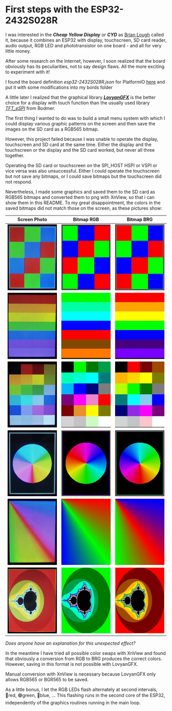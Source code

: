 # First steps with the ESP32-2432S028R
I was interested in the ***Cheap Yellow Display*** or ***CYD*** as [Brian Lough](https://www.youtube.com/watch?v=0AVyvwv0agk) called it, because it combines an ESP32 with display, touchscreen, SD card reader, audio output, RGB LED and phototransistor on one board - and all for very little money.

After some research on the Internet, however, I soon realized that the board obviously has its peculiarities, not to say design flaws. All the more exciting to experiment with it!

I found the board definition *esp32-2432S028R.json* for PlatformIO [here](https://github.com/rzeldent/platformio-espressif32-sunton/) and put it with some modifications into my bords folder

A little later I realized that the graphical library [***LovyanGFX***](https://github.com/lovyan03/LovyanGFX) is the better choice for a display with touch function than the usually used library [*TFT_eSPI*](https://github.com/bodmer) from Bodmer.

The first thing I wanted to do was to build a small menu system with which I could display various graphic patterns on the screen and then save the images on the SD card as a RGB565 bitmap.

However, this project failed because I was unable to operate the display, touchscreen and SD card at the same time. Either the display and the touchscreen or the display and the SD card worked, but never all three together.

Operating the SD card or touchscreen on the SPI_HOST HSPI or VSPI or vice versa was also unsuccessful. Either I could operate the touchscreen but not save any bitmaps, or I could save bitmaps but the touchscreen did not respond.

Nevertheless, I made some graphics and saved them to the SD card as RGB565 bitmaps and converted them to png with XnView, so that i can show them in this README. To my great disappointment, the colors in the saved bitmaps did not match those on the screen, as these pictures show:

| Screen Photo | Bitmap RGB | Bitmap BRG |
|:------------:|:----------:|:----------:|
| ![img01](images/Photo/00_RGB_Tiles_Photo.png)   | ![img02](images/Screenshots/colors_saved_as_RGB/PNG/00_RGB_Tiles_16.png) | ![img03](images/Screenshots/colors_swapped_RGB_to_BRG/PNG/00_RGB_Tiles_16.png) |
| ![img11](images/Photo/01_Rainbow_Stripes_Photo.png)   | ![img12](images/Screenshots/colors_saved_as_RGB/PNG/01_Rainbow_Stripes_16.png) | ![img13](images/Screenshots/colors_swapped_RGB_to_BRG/PNG/01_Rainbow_Stripes_16.png) |
| ![img21](images/Photo/02_Color_Tiles_Photo.png)   | ![img22](images/Screenshots/colors_saved_as_RGB/PNG/02_Color_Tiles_16.png) | ![img23](images/Screenshots/colors_swapped_RGB_to_BRG/PNG/02_Color_Tiles_16.png) |
| ![img31](images/Photo/08_HSV_ColorCircle_Photo.png)   | ![img31](images/Screenshots/colors_saved_as_RGB/PNG/08_HSV_ColorCircle_16.png) | ![img31](images/Screenshots/colors_swapped_RGB_to_BRG/PNG/08_HSV_ColorCircle_16.png) |
| ![img41](images/Photo/03_Color_Gradients_Photo.png)   | ![img42](images/Screenshots/colors_saved_as_RGB/PNG/03_Color_Gradients_16.png) | ![img43](images/Screenshots/colors_swapped_RGB_to_BRG/PNG/03_Color_Gradients_16.png) |
| ![img51](images/Photo/11_Mandelbrot_Photo.png) | ![img52](images/Screenshots/colors_saved_as_RGB/PNG/11_Mandelbrot_16.png) | ![img52](images/Screenshots/colors_swapped_RGB_to_BRG/PNG/11_Mandelbrot_16.png) |

*Does anyone have an explanation for this unexpected effect?*

In the meantime I have tried all possible color swaps with XnView and found that obviously a conversion from RGB to BRG produces the correct colors. However, saving in this format is not possible with LovyanGFX.

Manual conversion with XnView is necessary because LovyanGFX only allows RGB565 or BGR565 to be saved.


As a little bonus, I let the RGB LEDs flash alternately at second intervals, 🔴red, 🟢green, 🔵blue, ... This flashing runs in the second core of the ESP32, independently of the graphics routines running in the main loop.